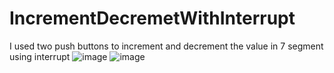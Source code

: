 # IncrementDecremetWithInterrupt
I used two push buttons to increment and decrement the value in 7 segment using interrupt 
![image](https://user-images.githubusercontent.com/56107521/180198820-937bda13-c736-4807-9abc-620595e111a7.png)
![image](https://user-images.githubusercontent.com/56107521/180198918-e05772dd-c571-4c5f-ba78-b0abd9f912f4.png)
